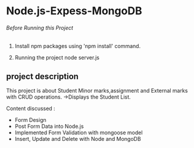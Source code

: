 # Node.js-Expess-MongoDB

###### Before Running this Project
 1. Install npm packages using 'npm install' command.
 
 
 2. Running the project
  node server.js
  
  
  ## project description
  This project is about Student Minor marks,assignment and External marks with CRUD operations.
  ->Displays the Student List.
  
  
  
  
Content discussed : 
 - Form Design 
 - Post Form Data into Node.js
 - Implemented Form Validation with mongoose model
 - Insert, Update and Delete with Node and MongoDB
 
 

 

